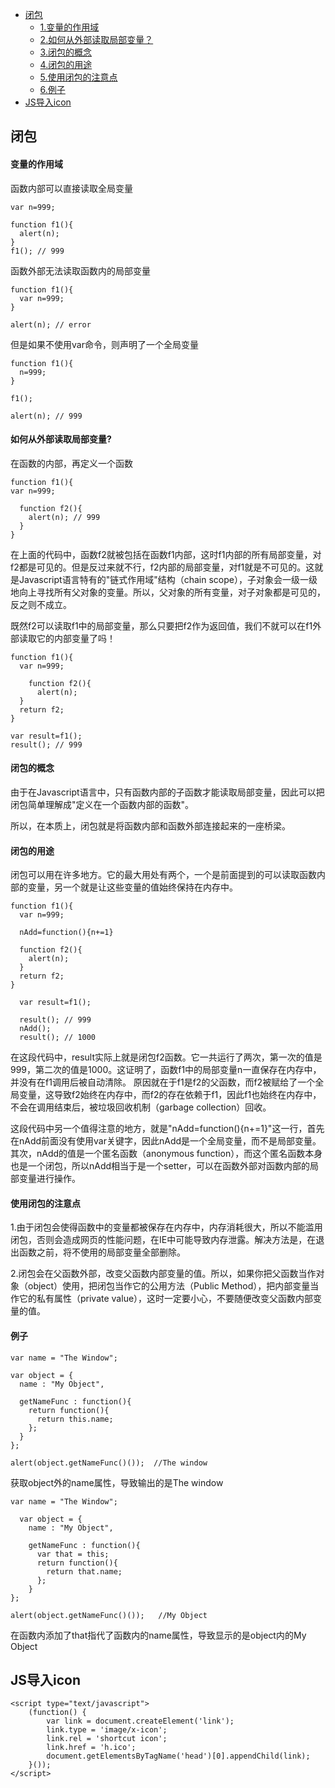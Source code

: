 - [闭包](#闭包)
    - [1.变量的作用域](#变量的作用域)
    - [2.如何从外部读取局部变量？](#如何从外部读取局部变量)
    - [3.闭包的概念](#闭包的概念)
    - [4.闭包的用途](#闭包的用途)
    - [5.使用闭包的注意点](#使用闭包的注意点)
    - [6.例子](#例子)
- [JS导入icon](#js导入icon)

## 闭包
#### 变量的作用域
函数内部可以直接读取全局变量
```
var n=999;

function f1(){
  alert(n);
}
f1(); // 999
```
函数外部无法读取函数内的局部变量
```
function f1(){
  var n=999;
}

alert(n); // error
```
但是如果不使用var命令，则声明了一个全局变量
```
function f1(){
  n=999;
}

f1();

alert(n); // 999
```

#### 如何从外部读取局部变量?
在函数的内部，再定义一个函数
```
function f1(){
var n=999;

  function f2(){
    alert(n); // 999
  }
}
```
在上面的代码中，函数f2就被包括在函数f1内部，这时f1内部的所有局部变量，对f2都是可见的。但是反过来就不行，f2内部的局部变量，对f1就是不可见的。这就是Javascript语言特有的"链式作用域"结构（chain scope），子对象会一级一级地向上寻找所有父对象的变量。所以，父对象的所有变量，对子对象都是可见的，反之则不成立。

既然f2可以读取f1中的局部变量，那么只要把f2作为返回值，我们不就可以在f1外部读取它的内部变量了吗！
```
function f1(){
  var n=999;
  
    function f2(){
      alert(n);
  }
  return f2;
}

var result=f1();
result(); // 999
```

#### 闭包的概念
由于在Javascript语言中，只有函数内部的子函数才能读取局部变量，因此可以把闭包简单理解成"定义在一个函数内部的函数"。

所以，在本质上，闭包就是将函数内部和函数外部连接起来的一座桥梁。

#### 闭包的用途
闭包可以用在许多地方。它的最大用处有两个，一个是前面提到的可以读取函数内部的变量，另一个就是让这些变量的值始终保持在内存中。
```
function f1(){
  var n=999;

  nAdd=function(){n+=1}

  function f2(){
    alert(n);
  }
  return f2;
}

  var result=f1();

  result(); // 999
  nAdd();
  result(); // 1000
```
在这段代码中，result实际上就是闭包f2函数。它一共运行了两次，第一次的值是999，第二次的值是1000。这证明了，函数f1中的局部变量n一直保存在内存中，并没有在f1调用后被自动清除。
原因就在于f1是f2的父函数，而f2被赋给了一个全局变量，这导致f2始终在内存中，而f2的存在依赖于f1，因此f1也始终在内存中，不会在调用结束后，被垃圾回收机制（garbage collection）回收。

这段代码中另一个值得注意的地方，就是"nAdd=function(){n+=1}"这一行，首先在nAdd前面没有使用var关键字，因此nAdd是一个全局变量，而不是局部变量。其次，nAdd的值是一个匿名函数（anonymous function），而这个匿名函数本身也是一个闭包，所以nAdd相当于是一个setter，可以在函数外部对函数内部的局部变量进行操作。

#### 使用闭包的注意点
1.由于闭包会使得函数中的变量都被保存在内存中，内存消耗很大，所以不能滥用闭包，否则会造成网页的性能问题，在IE中可能导致内存泄露。解决方法是，在退出函数之前，将不使用的局部变量全部删除。

2.闭包会在父函数外部，改变父函数内部变量的值。所以，如果你把父函数当作对象（object）使用，把闭包当作它的公用方法（Public Method），把内部变量当作它的私有属性（private value），这时一定要小心，不要随便改变父函数内部变量的值。

#### 例子

```
var name = "The Window";

var object = {
  name : "My Object",

  getNameFunc : function(){
    return function(){
      return this.name;
    };
  }
};

alert(object.getNameFunc()());  //The window
```
获取object外的name属性，导致输出的是The window

```
var name = "The Window";
  
  var object = {
    name : "My Object",

    getNameFunc : function(){
      var that = this;
      return function(){
        return that.name;
      };
    }
};

alert(object.getNameFunc()());   //My Object
```
在函数内添加了that指代了函数内的name属性，导致显示的是object内的My Object



## JS导入icon

```
<script type="text/javascript">
	(function() {
		var link = document.createElement('link');
		link.type = 'image/x-icon';
		link.rel = 'shortcut icon';
		link.href = 'h.ico';
		document.getElementsByTagName('head')[0].appendChild(link);
	}());
</script>
```